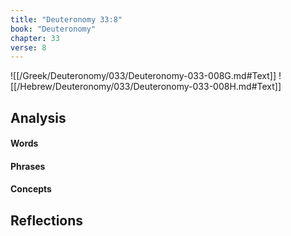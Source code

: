 ```yaml
---
title: "Deuteronomy 33:8"
book: "Deuteronomy"
chapter: 33
verse: 8
---
```

![[/Greek/Deuteronomy/033/Deuteronomy-033-008G.md#Text]]
![[/Hebrew/Deuteronomy/033/Deuteronomy-033-008H.md#Text]]

## Analysis

#### Words

#### Phrases

#### Concepts

## Reflections
